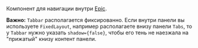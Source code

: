 Компонент для навигации внутри [Epic](#!/Epic).

**Важно:** `Tabbar` располагается фиксированно. Если внутри панели вы используете `FixedLayout`, например
располагаете внизу панели `Tabs`, то у `Tabbar` нужно указать `shadow={false}`, чтобы его тень не наeзжала на
"прижатый" книзу контент панели.
